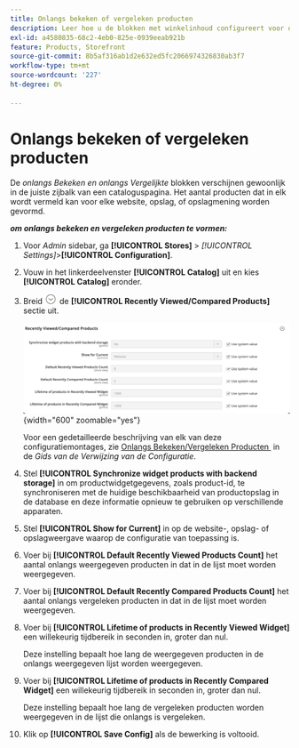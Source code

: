 ```yaml
---
title: Onlangs bekeken of vergeleken producten
description: Leer hoe u de blokken met winkelinhoud configureert voor onlangs bekeken en vergeleken producten.
exl-id: a4580835-68c2-4eb0-825e-0939eeab921b
feature: Products, Storefront
source-git-commit: 8b5af316ab1d2e632ed5fc2066974326830ab3f7
workflow-type: tm+mt
source-wordcount: '227'
ht-degree: 0%

---
```


# Onlangs bekeken of vergeleken producten

De _onlangs Bekeken en onlangs Vergelijkte_ blokken verschijnen gewoonlijk in de juiste zijbalk van een cataloguspagina. Het aantal producten dat in elk wordt vermeld kan voor elke website, opslag, of opslagmening worden gevormd.

**_om onlangs bekeken en vergeleken producten te vormen:_**

1. Voor _Admin_ sidebar, ga **[!UICONTROL Stores]** > _[!UICONTROL Settings]_>**[!UICONTROL Configuration]**.

1. Vouw in het linkerdeelvenster **[!UICONTROL Catalog]** uit en kies **[!UICONTROL Catalog]** eronder.

1. Breid ![&#x200B; selecteur van de Uitbreiding &#x200B;](../assets/icon-display-expand.png) de **[!UICONTROL Recently Viewed/Compared Products]** sectie uit.

   ![&#x200B; configuratie van de Catalogus - onlangs bekeken/vergeleken producten &#x200B;](../configuration-reference/catalog/assets/catalog-recently-viewed-and-compared-products.png){width="600" zoomable="yes"}

   Voor een gedetailleerde beschrijving van elk van deze configuratiemontages, zie [&#x200B; Onlangs Bekeken/Vergeleken Producten &#x200B;](../configuration-reference/catalog/catalog.md#recently-viewedcompared-products) in de _Gids van de Verwijzing van de Configuratie_.

1. Stel **[!UICONTROL Synchronize widget products with backend storage]** in om productwidgetgegevens, zoals product-id, te synchroniseren met de huidige beschikbaarheid van productopslag in de database en deze informatie opnieuw te gebruiken op verschillende apparaten.

1. Stel **[!UICONTROL Show for Current]** in op de website-, opslag- of opslagweergave waarop de configuratie van toepassing is.

1. Voer bij **[!UICONTROL Default Recently Viewed Products Count]** het aantal onlangs weergegeven producten in dat in de lijst moet worden weergegeven.

1. Voer bij **[!UICONTROL Default Recently Compared Products Count]** het aantal onlangs vergeleken producten in dat in de lijst moet worden weergegeven.

1. Voer bij **[!UICONTROL Lifetime of products in Recently Viewed Widget]** een willekeurig tijdbereik in seconden in, groter dan nul.

   Deze instelling bepaalt hoe lang de weergegeven producten in de onlangs weergegeven lijst worden weergegeven.

1. Voer bij **[!UICONTROL Lifetime of products in Recently Compared Widget]** een willekeurig tijdbereik in seconden in, groter dan nul.

   Deze instelling bepaalt hoe lang de vergeleken producten worden weergegeven in de lijst die onlangs is vergeleken.

1. Klik op **[!UICONTROL Save Config]** als de bewerking is voltooid.

